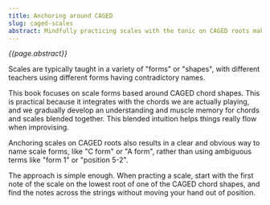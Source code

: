 ```yaml
---
title: Anchoring around CAGED
slug: caged-scales
abstract: Mindfully practicing scales with the tonic on CAGED roots makes everything start to flow. 
---
```


*{{page.abstract}}*

Scales are typically taught in a variety of "forms" or "shapes",
with different teachers using different forms having contradictory names.

This book focuses on scale forms based around CAGED chord shapes.
This is practical because it integrates with the chords we are actually playing,
and we gradually develop an understanding and muscle memory for chords and scales blended together.
This blended intuition helps things really flow when improvising.

Anchoring scales on CAGED roots also results in a clear and obvious way to name scale forms,
like "C form" or "A form",
rather than using ambiguous terms like "form 1" or "position 5-2".

The approach is simple enough. 
When practing a scale,
start with the first note of the scale on the lowest root of one of the CAGED chord shapes,
and find the notes across the strings without moving your hand out of position.
